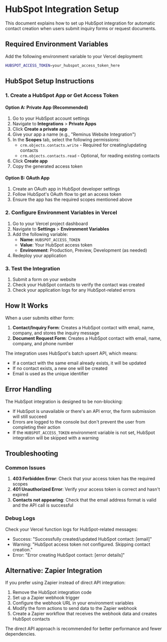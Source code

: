 # HubSpot Integration Setup

This document explains how to set up HubSpot integration for automatic contact creation when users submit inquiry forms or request documents.

## Required Environment Variables

Add the following environment variable to your Vercel deployment:

```bash
HUBSPOT_ACCESS_TOKEN=your_hubspot_access_token_here
```

## HubSpot Setup Instructions

### 1. Create a HubSpot App or Get Access Token

#### Option A: Private App (Recommended)
1. Go to your HubSpot account settings
2. Navigate to **Integrations** > **Private Apps**
3. Click **Create a private app**
4. Give your app a name (e.g., "Reminus Website Integration")
5. In the **Scopes** tab, select the following permissions:
   - `crm.objects.contacts.write` - Required for creating/updating contacts
   - `crm.objects.contacts.read` - Optional, for reading existing contacts
6. Click **Create app**
7. Copy the generated access token

#### Option B: OAuth App
1. Create an OAuth app in HubSpot developer settings
2. Follow HubSpot's OAuth flow to get an access token
3. Ensure the app has the required scopes mentioned above

### 2. Configure Environment Variables in Vercel

1. Go to your Vercel project dashboard
2. Navigate to **Settings** > **Environment Variables**
3. Add the following variable:
   - **Name**: `HUBSPOT_ACCESS_TOKEN`
   - **Value**: Your HubSpot access token
   - **Environment**: Production, Preview, Development (as needed)
4. Redeploy your application

### 3. Test the Integration

1. Submit a form on your website
2. Check your HubSpot contacts to verify the contact was created
3. Check your application logs for any HubSpot-related errors

## How It Works

When a user submits either form:

1. **Contact/Inquiry Form**: Creates a HubSpot contact with email, name, company, and stores the inquiry message
2. **Document Request Form**: Creates a HubSpot contact with email, name, company, and phone number

The integration uses HubSpot's batch upsert API, which means:
- If a contact with the same email already exists, it will be updated
- If no contact exists, a new one will be created
- Email is used as the unique identifier

## Error Handling

The HubSpot integration is designed to be non-blocking:
- If HubSpot is unavailable or there's an API error, the form submission will still succeed
- Errors are logged to the console but don't prevent the user from completing their action
- If the `HUBSPOT_ACCESS_TOKEN` environment variable is not set, HubSpot integration will be skipped with a warning

## Troubleshooting

### Common Issues

1. **403 Forbidden Error**: Check that your access token has the required scopes
2. **401 Unauthorized Error**: Verify your access token is correct and hasn't expired
3. **Contacts not appearing**: Check that the email address format is valid and the API call is successful

### Debug Logs

Check your Vercel function logs for HubSpot-related messages:
- Success: "Successfully created/updated HubSpot contact: [email]"
- Warning: "HubSpot access token not configured. Skipping contact creation."
- Error: "Error creating HubSpot contact: [error details]"

## Alternative: Zapier Integration

If you prefer using Zapier instead of direct API integration:

1. Remove the HubSpot integration code
2. Set up a Zapier webhook trigger
3. Configure the webhook URL in your environment variables
4. Modify the form actions to send data to the Zapier webhook
5. Create a Zapier workflow that receives the webhook data and creates HubSpot contacts

The direct API approach is recommended for better performance and fewer dependencies.